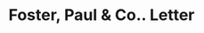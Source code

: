 ---
doi: 10.7916/D8MS54WR
date_other: '1890'
date_other_textual: 1890-1899
form: correspondence
genre:
- Letters (correspondence)
name:
- Foster, Paul & Co.
object_in_context_url: https://biggert.cul.columbia.edu/items/view/ave_biggert_00997
subject_hierarchical_geographic:
- New York, New York, United States
subject_name:
- Foster, Paul & Co.
title: Foster, Paul & Co.. Letter
sort_title: Foster, Paul & Co.. Letter
call_number: ave_biggert_00997
coordinates:
- 40.71277777777778,-74.00583333333333
pid: ave_biggert_00997
identifiers: ave_biggert_00997
thumbnail: https://derivativo-3.library.columbia.edu/iiif/2/ldpd:344286/full/!256,256/0/native.jpg
permalink: "/biggert/ave_biggert_00997/"
layout: iiif-image-page
---